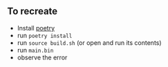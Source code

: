 ## To recreate

- Install [poetry](https://python-poetry.org/docs/)
- run `poetry install`
- run `source build.sh` (or open and run its contents)
- run `main.bin`
- observe the error
